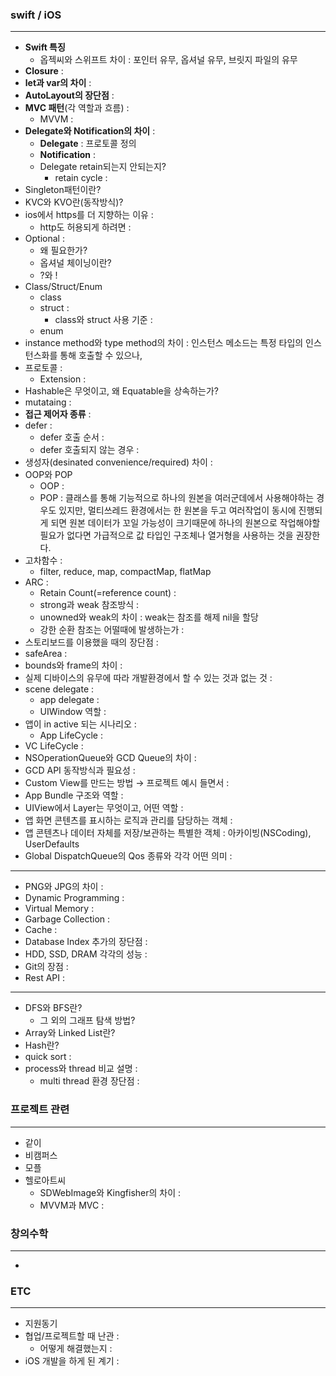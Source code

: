 ### swift / iOS
---
- **Swift 특징**
    - 옵젝씨와 스위프트 차이 : 포인터 유무, 옵셔널 유무, 브릿지 파일의 유무
- **Closure** :
- **let과 var의 차이** :
- **AutoLayout의 장단점** :
- **MVC 패턴**(각 역할과 흐름) :
    - MVVM :
- **Delegate와 Notification의 차이** :
    - **Delegate** : 프로토콜 정의
    - **Notification** :
    - Delegate retain되는지 안되는지?
        - retain cycle :
- Singleton패턴이란?
- KVC와 KVO란(동작방식)?
- ios에서 https를 더 지향하는 이유 :
    - http도 허용되게 하려면 :
- Optional :
    - 왜 필요한가?
    - 옵셔널 체이닝이란?
    - ?와 !
- Class/Struct/Enum
    - class
    - struct :
        - class와 struct 사용 기준 :
    - enum
- instance method와 type method의 차이 : 인스턴스 메소드는 특정 타입의 인스턴스화를 통해 호출할 수 있으나,
- 프로토콜 :
    - Extension :
- Hashable은 무엇이고, 왜 Equatable을 상속하는가?
- mutataing :
- **접근 제어자 종류** :
- defer :
    - defer 호출 순서 :
    - defer 호출되지 않는 경우 :
- 생성자(desinated convenience/required) 차이 :
- OOP와 POP
    - OOP :
    - POP : 클래스를 통해 기능적으로 하나의 원본을 여러군데에서 사용해야하는 경우도 있지만, 멀티쓰레드 환경에서는 한 원본을 두고 여러작업이 동시에 진행되게 되면 원본 데이터가 꼬일 가능성이 크기때문에 하나의 원본으로 작업해야할 필요가 없다면 가급적으로 값 타입인 구조체나 열거형을 사용하는 것을 권장한다.
- 고차함수 :
    - filter, reduce, map, compactMap, flatMap
- ARC :
    - Retain Count(=reference count) :
    - strong과 weak 참조방식 :
    - unowned와 weak의 차이 : weak는 참조를 해제 nil을 할당
    - 강한 순환 참조는 어떨때에 발생하는가 :
- 스토리보드를 이용했을 때의 장단점 :
- safeArea :
- bounds와 frame의 차이 :
- 실제 디바이스의 유무에 따라 개발환경에서 할 수 있는 것과 없는 것 :
- scene delegate :
    - app delegate :
    - UIWindow 역할 :
- 앱이 in active 되는 시나리오 :
    - App LifeCycle :
- VC LifeCycle :
- NSOperationQueue와 GCD Queue의 차이 :
- GCD API 동작방식과 필요성 :
- Custom View를 만드는 방법 → 프로젝트 예시 들면서 :
- App Bundle 구조와 역할 :
- UIView에서 Layer는 무엇이고, 어떤 역할 :
- 앱 화면 콘텐츠를 표시하는 로직과 관리를 담당하는 객체 :
- 앱 콘텐츠나 데이터 자체를 저장/보관하는 특별한 객체 : 아카이빙(NSCoding), UserDefaults
- Global DispatchQueue의 Qos 종류와 각각 어떤 의미 :

---

- PNG와 JPG의 차이 :
- Dynamic Programming :
- Virtual Memory :
- Garbage Collection :
- Cache :
- Database Index 추가의 장단점 :
- HDD, SSD, DRAM 각각의 성능 :
- Git의 장점 :
- Rest API :

---

- DFS와 BFS란?
    - 그 외의 그래프 탐색 방법?
- Array와 Linked List란?
- Hash란?
- quick sort :
- process와 thread 비교 설명 :
    - multi thread 환경 장단점 :

### 프로젝트 관련

---

- 같이
- 비캠퍼스
- 모플
- 헬로아트씨
    - SDWebImage와 Kingfisher의 차이 :
    - MVVM과 MVC :

### 창의수학

---

- 

### ETC

---

- 지원동기
- 협업/프로젝트할 때 난관 :
    - 어떻게 해결했는지 :
- iOS 개발을 하게 된 계기 :
